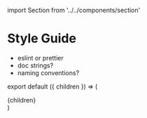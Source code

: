 import Section from '../../components/section'

# Style Guide

- eslint or prettier
- doc strings?
- naming conventions?

export default ({ children }) => (
  <Section name='style-guide'>{children}</Section>
)
